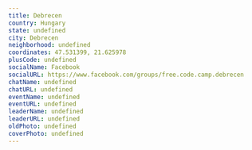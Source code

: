 ```yaml
---
title: Debrecen
country: Hungary
state: undefined
city: Debrecen
neighborhood: undefined
coordinates: 47.531399, 21.625978
plusCode: undefined
socialName: Facebook
socialURL: https://www.facebook.com/groups/free.code.camp.debrecen
chatName: undefined
chatURL: undefined
eventName: undefined
eventURL: undefined
leaderName: undefined
leaderURL: undefined
oldPhoto: undefined
coverPhoto: undefined
---
```

